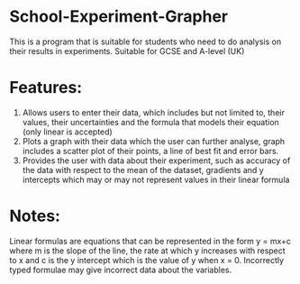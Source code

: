 # School-Experiment-Grapher
This is a program that is suitable for students who need to do analysis on their results in experiments. Suitable for GCSE and A-level (UK)

# Features:

1. Allows users to enter their data, which includes but not limited to, their values, their uncertainties and the formula that models their equation (only linear is accepted)
2. Plots a graph with their data which the user can further analyse, graph includes a scatter plot of their points, a line of best fit and error bars.
3. Provides the user with data about their experiment, such as accuracy of the data with respect to the mean of the dataset, gradients and y intercepts which may or may not represent values in their linear formula

# Notes:

Linear formulas are equations that can be represented in the form y = mx+c where m is the slope of the line, the rate at which y increases with respect to x and c is the y intercept which is the value of y when x = 0. Incorrectly typed formulae may give incorrect data about the variables.


